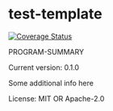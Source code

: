 # test-template

[![Coverage Status](https://coveralls.io/repos/github/jcvenegas/test-template/badge.svg?branch=master)](https://coveralls.io/github/jcvenegas/test-template?branch=master)

PROGRAM-SUMMARY

Current version: 0.1.0

Some additional info here

License: MIT OR Apache-2.0
